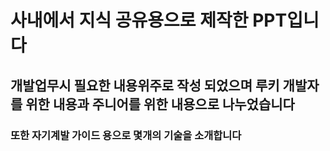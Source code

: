 # 사내에서 지식 공유용으로 제작한 PPT입니다
## 개발업무시 필요한 내용위주로 작성 되었으며 루키 개발자를 위한 내용과 주니어를 위한 내용으로 나누었습니다
### 또한 자기계발 가이드 용으로 몇개의 기술을 소개합니다
